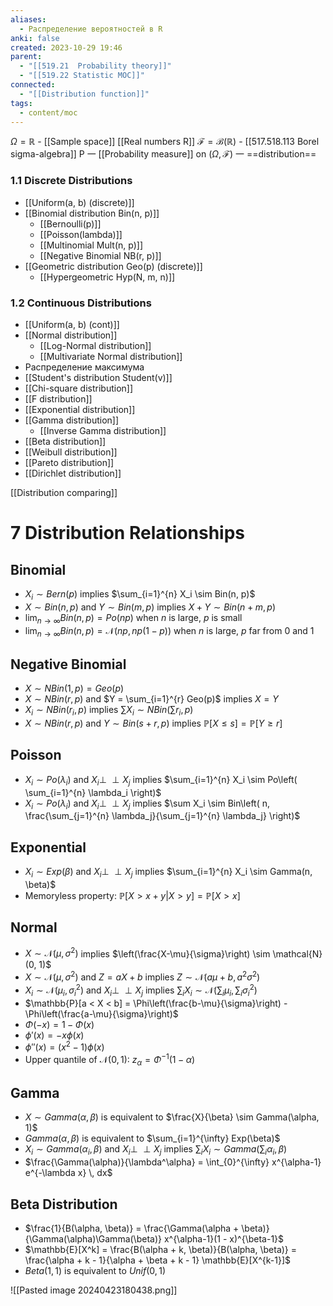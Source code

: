 ```yaml
---
aliases:
  - Распределение вероятностей в R
anki: false
created: 2023-10-29 19:46
parent:
  - "[[519.21  Probability theory]]"
  - "[[519.22 Statistic MOC]]"
connected:
  - "[[Distribution function]]"
tags:
  - content/moc
---
```


$\Omega=\mathbb{R}$ -  [[Sample space]] [[Real numbers R]]
$\mathcal{F}=\mathcal{B}(\mathbb{R})$ -  [[517.518.113 Borel sigma-algebra]]
P 一 [[Probability measure]] on $(\Omega,\mathcal{F})$ 一 ==distribution==

### 1.1 Discrete Distributions
- [[Uniform(a, b)  (discrete)]]
- [[Binomial distribution Bin(n, p)]]
    - [[Bernoulli(p)]]  
    - [[Poisson(lambda)]] 
    - [[Multinomial Mult(n, p)]]
    - [[Negative Binomial NB(r, p)]]
- [[Geometric distribution Geo(p) (discrete)]]
    - [[Hypergeometric Hyp(N, m, n)]]

### 1.2 Continuous Distributions
- [[Uniform(a, b)  (cont)]]
- [[Normal distribution]]
    - [[Log-Normal distribution]]
    - [[Multivariate Normal distribution]]
- Распределение максимума
- [[Student's distribution Student(v)]]
- [[Chi-square distribution]]
- [[F distribution]]
- [[Exponential distribution]]
- [[Gamma distribution]]
    - [[Inverse Gamma distribution]]
- [[Beta distribution]]
- [[Weibull distribution]]
- [[Pareto distribution]]
- [[Dirichlet distribution]]


[[Distribution comparing]]

# 7 Distribution Relationships

## Binomial

- $X_i \sim Bern(p)$ implies $\sum_{i=1}^{n} X_i \sim Bin(n, p)$
- $X \sim Bin(n, p)$ and $Y \sim Bin(m, p)$ implies $X + Y \sim Bin(n + m, p)$
- $\lim_{n \to \infty} Bin(n, p) = Po(np)$ when $n$ is large, $p$ is small
- $\lim_{n \to \infty} Bin(n, p) = \mathcal{N}(np, np(1 - p))$ when $n$ is large, $p$ far from 0 and 1

## Negative Binomial

- $X \sim NBin(1, p) = Geo(p)$
- $X \sim NBin(r, p)$ and $Y = \sum_{i=1}^{r} Geo(p)$ implies $X = Y$
- $X_i \sim NBin(r_i, p)$ implies $\sum X_i \sim NBin(\sum r_i, p)$
- $X \sim NBin(r, p)$ and $Y \sim Bin(s + r, p)$ implies $\mathbb{P}[X \leq s] = \mathbb{P}[Y \geq r]$

## Poisson

- $X_i \sim Po(\lambda_i)$ and $X_i \perp\!\!\!\perp X_j$ implies $\sum_{i=1}^{n} X_i \sim Po\left( \sum_{i=1}^{n} \lambda_i \right)$
- $X_i \sim Po(\lambda_i)$ and $X_i \perp\!\!\!\perp X_j$ implies $\sum X_i \sim Bin\left( n, \frac{\sum_{j=1}^{n} \lambda_j}{\sum_{j=1}^{n} \lambda_j} \right)$

## Exponential

- $X_i \sim Exp(\beta)$ and $X_i \perp\!\!\!\perp X_j$ implies $\sum_{i=1}^{n} X_i \sim Gamma(n, \beta)$
- Memoryless property: $\mathbb{P}[X > x + y | X > y] = \mathbb{P}[X > x]$
## Normal

- $X \sim \mathcal{N}(\mu, \sigma^2)$ implies $\left(\frac{X-\mu}{\sigma}\right) \sim \mathcal{N}(0, 1)$
- $X \sim \mathcal{N}(\mu, \sigma^2)$ and $Z = aX + b$ implies $Z \sim \mathcal{N}(a\mu + b, a^2\sigma^2)$
- $X_i \sim \mathcal{N}(\mu_i, \sigma_i^2)$ and $X_i \perp\!\!\!\perp X_j$ implies $\sum_i X_i \sim \mathcal{N}\left(\sum_i \mu_i, \sum_i \sigma_i^2\right)$
- $\mathbb{P}[a < X < b] = \Phi\left(\frac{b-\mu}{\sigma}\right) - \Phi\left(\frac{a-\mu}{\sigma}\right)$
- $\Phi(-x) = 1 - \Phi(x)$
- $\phi'(x) = -x\phi(x)$
- $\phi''(x) = (x^2 - 1)\phi(x)$
- Upper quantile of $\mathcal{N}(0, 1)$: $z_\alpha = \Phi^{-1}(1 - \alpha)$

## Gamma

- $X \sim Gamma(\alpha, \beta)$ is equivalent to $\frac{X}{\beta} \sim Gamma(\alpha, 1)$
- $Gamma(\alpha, \beta)$ is equivalent to $\sum_{i=1}^{\infty} Exp(\beta)$
- $X_i \sim Gamma(\alpha_i, \beta)$ and $X_i \perp\!\!\!\perp X_j$ implies $\sum_i X_i \sim Gamma\left(\sum_i \alpha_i, \beta\right)$
- $\frac{\Gamma(\alpha)}{\lambda^\alpha} = \int_{0}^{\infty} x^{\alpha-1} e^{-\lambda x} \, dx$

## Beta Distribution

- $\frac{1}{B(\alpha, \beta)} = \frac{\Gamma(\alpha + \beta)}{\Gamma(\alpha)\Gamma(\beta)} x^{\alpha-1}(1 - x)^{\beta-1}$
- $\mathbb{E}[X^k] = \frac{B(\alpha + k, \beta)}{B(\alpha, \beta)} = \frac{\alpha + k - 1}{\alpha + \beta + k - 1} \mathbb{E}[X^{k-1}]$
- $Beta(1, 1)$ is equivalent to $Unif(0, 1)$



![[Pasted image 20240423180438.png]]